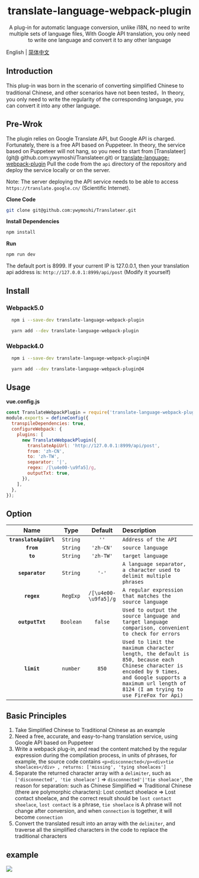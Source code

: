 <h1 align="center">translate-language-webpack-plugin</h1>

<p align="center">A plug-in for automatic language conversion, unlike i18N, no need to write multiple sets of language files, With Google API translation, you only need to write one language and convert it to any other language</p>

English | [简体中文](./README.zh-CN.md)

## Introduction
This plug-in was born in the scenario of converting simplified Chinese to traditional Chinese, and other scenarios have not been tested，In theory, you only need to write the regularity of the corresponding language, you can convert it into any other language.


## Pre-Wrok

The plugin relies on Google Translate API, but Google API is charged. Fortunately, there is a free API based on Puppeteer. In theory, the service based on Puppeteer will not hang, so you need to start from [Translateer](git@ github.com:ywymoshi/Translateer.git) or [translate-language-webpack-plugin](git@github.com:ywymoshi/translate-language-webpack-plugin.git) Pull the code from the `api` directory of the repository and deploy the service locally or on the server.

Note: The server deploying the API service needs to be able to access `https://translate.google.cn/` (Scientific Internet).

**Clone Code**

```bash
git clone git@github.com:ywymoshi/Translateer.git
```

**Install Dependencies**

```bash
npm install
```

**Run**

```bash
npm run dev
```
The default port is 8999. If your current IP is 127.0.0.1, then your translation api address is: `http://127.0.0.1:8999/api/post` (Modify it yourself)
## Install

### Webpack5.0

```bash
  npm i --save-dev translate-language-webpack-plugin
```

```bash
  yarn add --dev translate-language-webpack-plugin
```

### Webpack4.0

```bash
  npm i --save-dev translate-language-webpack-plugin@4
```

```bash
  yarn add --dev translate-language-webpack-plugin@4
```

## Usage

**vue.config.js**

```javascript
const TranslateWebpackPlugin = require('translate-language-webpack-plugin');
module.exports = defineConfig({
  transpileDependencies: true,
  configureWebpack: {
    plugins: [
      new TranslateWebpackPlugin({
        translateApiUrl: 'http://127.0.0.1:8999/api/post',
        from: 'zh-CN',
        to: 'zh-TW',
        separator: '|',
        regex: /[\u4e00-\u9fa5]/g,
        outputTxt: true,
      }),
    ],
  },
});
```

## Option

|Name|Type|Default|Description|
|:--:|:--:|:------:|:----------|
|**`translateApiUrl`**|`String`|`''`|`Address of the API`|
|**`from`**|`String`|`'zh-CN'`|`source language`|
|**`to`**|`String`|`'zh-TW'`|`target language`|`internally`|
|**`separator`**|`String`|`'-'`|`A language separator, a character used to delimit multiple phrases`|
|**`regex`**|`RegExp`|`/[\u4e00-\u9fa5]/g`|`A regular expression that matches the source language`|
|**`outputTxt`**|`Boolean`|`false`|`Used to output the source language and target language comparison, convenient to check for errors`|
|**`limit`**|`number`|`850`|`Used to limit the maximum character length, the default is 850, because each Chinese character is encoded by 9 times, and Google supports a maximum url length of 8124 (I am trying to use FireFox for Api)`|

## Basic Principles

1. Take Simplified Chinese to Traditional Chinese as an example
2. Need a free, accurate, and easy-to-hang translation service, using Google API based on Puppeteer
3. Write a webpack plug-in, and read the content matched by the regular expression during the compilation process, in units of phrases, for example, the source code contains `<p>disconnected</p><div>tie shoelaces</div> , returns: ['missing', 'tying shoelaces']`
4. Separate the returned character array with a `delimiter`, such as `['disconnected', 'tie shoelace']` => `disconnected'|'tie shoelace'`, the reason for separation: such as Chinese Simplified => Traditional Chinese (there are polymorphic characters): Lost contact shoelace => Lost contact shoelace, and the correct result should be `lost contact shoelace`, `lost contact` is a phrase, `tie shoelace` is A phrase will not change after conversion, and when `connection` is together, it will become `connection`
5. Convert the translated result into an array with the `delimiter`, and traverse all the simplified characters in the code to replace the traditional characters

## example

![](https://s2.loli.net/2022/02/21/ah9qt4jIrwbSu7J.png)
